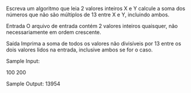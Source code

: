 Escreva um algoritmo que leia 2 valores inteiros X e Y calcule a soma dos números que não são múltiplos de 13 entre X e Y, incluindo ambos.

Entrada
O arquivo de entrada contém 2 valores inteiros quaisquer, não necessariamente em ordem crescente.

Saída
Imprima a soma de todos os valores não divisíveis por 13 entre os dois valores lidos na entrada, inclusive ambos se for o caso.

Sample Input:

100
200

Sample Output:
13954
